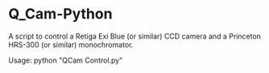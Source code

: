 # Q_Cam-Python

A script to control a Retiga Exi Blue (or similar) CCD camera and a Princeton HRS-300 (or similar) monochromator.

Usage: python "QCam Control.py"
